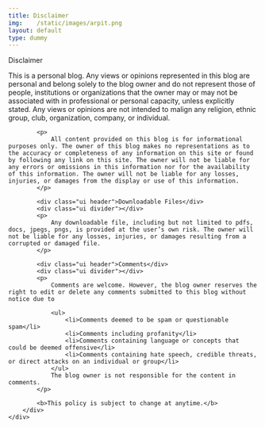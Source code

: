 ```yaml
---
title: Disclaimer
img:    /static/images/arpit.png
layout: default
type: dummy
---
```



<div class="ui column grid">
    <div class="column">
        <div class="ui basic padded segment">
            <div class="ui header large">Disclaimer</div>
            <div class="ui divider"></div>
            <p>
                This is a personal blog. Any views or opinions represented in this blog are personal and belong solely to the blog owner and do not represent those of people, institutions or organizations that the owner may or may not be associated with in professional or personal capacity, unless explicitly stated. Any views or opinions are not intended to malign any religion, ethnic group, club, organization, company, or individual.
            </p>

            <p>
                All content provided on this blog is for informational purposes only. The owner of this blog makes no representations as to the accuracy or completeness of any information on this site or found by following any link on this site. The owner will not be liable for any errors or omissions in this information nor for the availability of this information. The owner will not be liable for any losses, injuries, or damages from the display or use of this information.
            </p>

            <div class="ui header">Downloadable Files</div>
            <div class="ui divider"></div>
            <p>
                Any downloadable file, including but not limited to pdfs, docs, jpegs, pngs, is provided at the user’s own risk. The owner will not be liable for any losses, injuries, or damages resulting from a corrupted or damaged file.
            </p>

            <div class="ui header">Comments</div>
            <div class="ui divider"></div>
            <p>
                Comments are welcome. However, the blog owner reserves the right to edit or delete any comments submitted to this blog without notice due to

                <ul>
                    <li>Comments deemed to be spam or questionable spam</li>
                    <li>Comments including profanity</li>
                    <li>Comments containing language or concepts that could be deemed offensive</li>
                    <li>Comments containing hate speech, credible threats, or direct attacks on an individual or group</li>
                </ul>
                The blog owner is not responsible for the content in comments.
            </p>

            <b>This policy is subject to change at anytime.</b>
        </div>
    </div>
</div>
